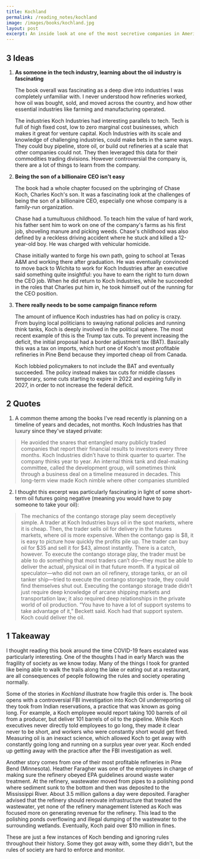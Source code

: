 ```yaml
---
title: Kochland
permalink: /reading_notes/kochland
image: /images/books/kochland.jpg
layout: post
excerpt: An inside look at one of the most secretive companies in America.
---
```

## 3 Ideas

1. **As someone in the tech industry, learning about the oil industry is fascinating**

    The book overall was fascinating as a deep dive into industries I was completely unfamiliar with. I never understood how refineries worked, how oil was bought, sold, and moved across the country, and how other essential industries like farming and manufacturing operated.

    The industries Koch Industries had interesting parallels to tech. Tech is full of high fixed cost, low to zero marginal cost businesses, which makes it great for venture capital. Koch Industries with its scale and knowledge of challenging industries, could make bets in the same ways. They could buy pipeline, store oil, or build out refineries at a scale that other companies could not. They then leveraged this data for their commodities trading divisions. However controversial the company is, there are a lot of things to learn from the company.

2. **Being the son of a billionaire CEO isn't easy**

    The book had a whole chapter focused on the upbringing of Chase Koch, Charles Koch's son. It was a fascinating look at the challenges of being the son of a billionaire CEO, especially one whose company is a family-run organization.

    Chase had a tumultuous childhood. To teach him the value of hard work, his father sent him to work on one of the company's farms as his first job, shoveling manure and picking weeds. Chase's childhood was also defined by a reckless driving accident where he stuck and killed a 12-year-old boy. He was charged with vehicular homicide.

    Chase initially wanted to forge his own path, going to school at Texas A&M and working there after graduation. He was eventually convinced to move back to Wichita to work for Koch Industries after an executive said something quite insightful: you have to earn the right to turn down the CEO job. When he did return to Koch Industries, while he succeeded in the roles that Charles put him in, he took himself out of the running for the CEO position.

3. **There really needs to be some campaign finance reform**

    The amount of influence Koch industries has had on policy is crazy. From buying local politicians to swaying national policies and running think tanks, Koch is deeply involved in the political sphere. The most recent example of this is the Trump tax cuts. To prevent increasing the deficit, the initial proposal had a border adjustment tax (BAT). Basically this was a tax on imports, which hurt one of Koch's most profitable refineries in Pine Bend because they imported cheap oil from Canada.

    Koch lobbied policymakers to not include the BAT and eventually succeeded. The policy instead makes tax cuts for middle classes temporary, some cuts starting to expire in 2022 and expiring fully in 2027, in order to not increase the federal deficit.

## 2 Quotes

1. A common theme among the books I've read recently is planning on a timeline of years and decades, not months. Koch Industries has that luxury since they've stayed private:
> He avoided the snares that entangled many publicly traded companies that report their financial results to investors every three months. Koch Industries didn’t have to think quarter to quarter. The company thinks year to year. An internal think tank and deal-making committee, called the development group, will sometimes think through a business deal on a timeline measured in decades. This long-term view made Koch nimble where other companies stumbled

2. I thought this excerpt was particularly fascinating in light of some short-term oil futures going negative (meaning you would have to pay someone to take your oil):
> The mechanics of the contango storage play seem deceptively simple. A trader at Koch Industries buys oil in the spot markets, where it is cheap. Then, the trader sells oil for delivery in the futures markets, where oil is more expensive. When the contango gap is $8, it is easy to picture how quickly the profits pile up. The trader can buy oil for $35 and sell it for $43, almost instantly.
There is a catch, however. To execute the contango storage play, the trader must be able to do something that most traders can’t do—they must be able to deliver the actual, physical oil in that future month. If a typical oil speculator—who did not own an oil refinery, storage tanks, or an oil tanker ship—tried to execute the contango storage trade, they could find themselves shut out. Executing the contango storage trade didn’t just require deep knowledge of arcane shipping markets and transportation law; it also required deep relationships in the private world of oil production. “You have to have a lot of support systems to take advantage of it,” Beckett said. Koch had that support system. Koch could deliver the oil.

## 1 Takeaway

I thought reading this book around the time COVID-19 fears escalated was particularly interesting. One of the thoughts I had in early March was the fragility of society as we know today. Many of the things I took for granted like being able to walk the trails along the lake or eating out at a restaurant, are all consequences of people following the rules and society operating normally.

Some of the stories in *Kochland* illustrate how fragile this order is. The book opens with a controversial FBI investigation into Koch Oil underreporting oil they took from Indian reservations, a practice that was known as going long. For example, a Koch employee would report taking 100 barrels of oil from a producer, but deliver 101 barrels of oil to the pipeline. While Koch executives never directly told employees to go long, they made it clear never to be short, and workers who were constantly short would get fired. Measuring oil is an inexact science, which allowed Koch to get away with constantly going long and running on a surplus year over year. Koch ended up getting away with the practice after the FBI investigation as well.

Another story comes from one of their most profitable refineries in Pine Bend (Minnesota). Heather Faragher was one of the employees in charge of making sure the refinery obeyed EPA guidelines around waste water treatment. At the refinery, wastewater moved from pipes to a polishing pond where sediment sunk to the bottom and then was deposited to the Mississippi River. About 3.5 million gallons a day were deposited. Faragher advised that the refinery should renovate infrastructure that treated the wastewater, yet none of the refinery management listened as Koch was focused more on generating revenue for the refinery. This lead to the polishing ponds overflowing and illegal dumping of the wastewater to the surrounding wetlands. Eventually, Koch paid over $10 million in fines.

These are just a few instances of Koch bending and ignoring rules throughout their history. Some they got away with, some they didn't, but the rules of society are hard to enforce and monitor.